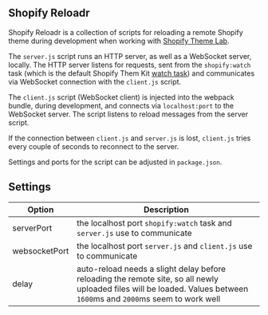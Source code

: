 ## Shopify Reloadr

Shopify Reloadr is a collection of scripts for reloading a remote Shopify theme during development when working with [Shopify Theme Lab](https://github.com/uicrooks/shopify-theme-lab).

The `server.js` script runs an HTTP server, as well as a WebSocket server, locally. The HTTP server listens for requests, sent from the `shopify:watch` task (which is the default Shopify Them Kit [watch task](https://shopify.github.io/themekit/commands#watch)) and communicates via WebSocket connection with the `client.js` script.

The `client.js` script (WebSocket client) is injected into the webpack bundle, during development, and connects via `localhost:port` to the WebSocket server. The script listens to reload messages from the server script.

If the connection between `client.js` and `server.js` is lost, `client.js` tries every couple of seconds to reconnect to the server.

Settings and ports for the script can be adjusted in `package.json`.

## Settings
| Option | Description |
| - | - |
| serverPort | the localhost port `shopify:watch` task and `server.js` use to communicate |
| websocketPort | the localhost port `server.js` and `client.js` use to communicate |
| delay | auto-reload needs a slight delay before reloading the remote site, so all newly uploaded files will be loaded. Values between `1600`ms and `2000`ms seem to work well |